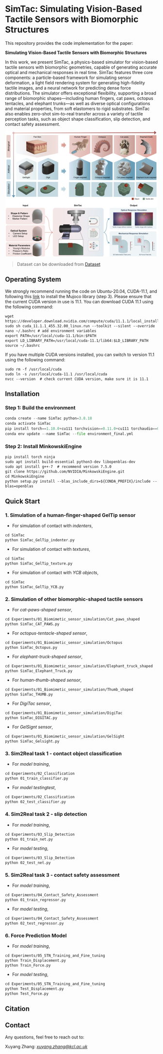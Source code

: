 # SimTac: Simulating Vision-Based Tactile Sensors with Biomorphic Structures

This repository provides the code implementation for the paper:

**Simulating Vision-Based Tactile Sensors with Biomorphic Structures**

In this work, we present SimTac, a physics-based simulator for vision-based tactile sensors with biomorphic geometries, capable of generating accurate optical and mechanical responses in real time. SimTac features three core components: a particle-based framework for simulating sensor deformation, a light field rendering system for generating high-fidelity tactile images, and a neural network for predicting dense force distributions. The simulator offers exceptional flexibility, supporting a broad range of biomorphic shapes—including human fingers, cat paws, octopus tentacles, and elephant trunks—as well as diverse optical configurations and material properties, from soft elastomers to rigid substrates. SimTac also enables zero-shot sim-to-real transfer across a variety of tactile perception tasks, such as object shape classification, slip detection, and contact safety assessment. 

<p align="center">
    <img src="Cover.png" width="700" />
</p>

> Dataset can be downloaded from [Dataset]()

## Operating System
We strongly recommend running the code on Ubuntu-20.04, CUDA-11.1, and following this [link](https://gist.github.com/saratrajput/60b1310fe9d9df664f9983b38b50d5da) to install the Mujoco library (step 3). 
Please ensure that the current CUDA version in use is 11.1. You can download CUDA 11.1 using the following command:
```
wget https://developer.download.nvidia.com/compute/cuda/11.1.1/local_installers/cuda_11.1.1_455.32.00_linux.run
sudo sh cuda_11.1.1_455.32.00_linux.run --toolkit --silent --override
nano ~/.bashrc # add environment variables
export PATH=/usr/local/cuda-11.1/bin:$PATH
export LD_LIBRARY_PATH=/usr/local/cuda-11.1/lib64:$LD_LIBRARY_PATH
source ~/.bashrc
```
If you have multiple CUDA versions installed, you can switch to version 11.1 using the following command:
```
sudo rm -f /usr/local/cuda
sudo ln -s /usr/local/cuda-11.1 /usr/local/cuda
nvcc --version  # check current CUDA version, make sure it is 11.1
```

## Installation
### Step 1: Build the environment
```python
conda create --name SimTac python=3.8.18
conda activate SimTac
pip install torch==1.10.0+cu111 torchvision==0.11.0+cu111 torchaudio==0.10.0 -f https://download.pytorch.org/whl/torch_stable.html
conda env update --name SimTac --file environment_final.yml
```
### Step 2: Install MinkowskiEngine
```
pip install torch ninja
sudo apt install build-essential python3-dev libopenblas-dev
sudo apt install g++-7  # recommend version 7.5.0
git clone https://github.com/NVIDIA/MinkowskiEngine.git
cd MinkowskiEngine
python setup.py install --blas_include_dirs=${CONDA_PREFIX}/include --blas=openblas
```

## Quick Start
### 1. Simulation of a human-finger-shaped GelTip sensor 
- For simulation of contact with *indenters*,
```
cd SimTac
python SimTac_GelTip_indenter.py
```
- For simulation of contact with *textures*,
```
cd SimTac
python SimTac_GelTip_texture.py
```
- For simulation of contact with *YCB objects*,
```
cd SimTac
python SimTac_GelTip_YCB.py
```

### 2. Simulation of other biomorphic-shaped tactile sensors
- For *cat-paws-shaped sensor*,
```
cd Experiments/01_Biomimetic_sensor_simulation/Cat_paws_shaped
python SimTac_CAT_PAWS.py
```
- For *octopus-tentacle-shaped sensor*,
```
cd Experiments/01_Biomimetic_sensor_simulation/Octopus
python SimTac_Octopus.py
```
- For *elephant-truck-shaped sensor*,
```
cd Experiments/01_Biomimetic_sensor_simulation/Elephant_truck_shaped
python SimTac_Elephant_Truck.py
```
- For *human-thumb-shaped sensor*,
```
cd Experiments/01_Biomimetic_sensor_simulation/Thumb_shaped
python SimTac_THUMB.py
```
- For *DigiTac sensor*,
```
cd Experiments/01_Biomimetic_sensor_simulation/DigiTac
python SimTac_DIGITAC.py
```

- For *GelSignt sensor*,
```
cd Experiments/01_Biomimetic_sensor_simulation/GelSight
python SimTac_Gelsight.py
```
### 3. Sim2Real task 1 - contact object classification
- For *model training*,
```
cd Experiments/02_Classification
python 01_train_classifier.py 
```
- For *model testingtest*,
```
cd Experiments/02_Classification
python 02_test_classifier.py 
```

### 4. Sim2Real task 2 - slip detection
- For *model training*,
```
cd Experiments/03_Slip_Detection
python 01_train_net.py 
```

- For *model testing*,
```
cd Experiments/03_Slip_Detection
python 02_test_net.py 
```

### 5. Sim2Real task 3 - contact safety assessment
- For *model training*,
```
cd Experiments/04_Contact_Safety_Assessment
python 01_train_regressor.py 
```

- For *model testing*,
```
cd Experiments/04_Contact_Safety_Assessment
python 02_test_regressor.py 
```

### 6. Force Prediction Model
- For *model training*,
```
cd Experiments/05_STN_Training_and_Fine_tuning
python Train_Displacement.py 
python Train_Force.py 
```

- For *model testing*,
```
cd Experiments/05_STN_Training_and_Fine_tuning 
python Test_Displacement.py
python Test_Force.py 
```

## Citation

## Contact

Any questions, feel free to reach out to:

Xuyang Zhang: *xuyang.zhang@kcl.ac.uk*

